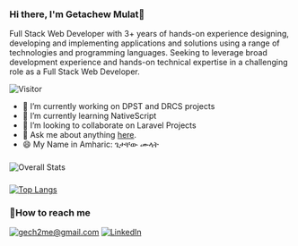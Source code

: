 ### Hi there, I'm Getachew Mulat👋 
Full Stack Web Developer with 3+ years of hands-on experience designing, developing and implementing applications and solutions using a range of technologies and programming languages. Seeking to leverage broad development experience and hands-on technical expertise in a challenging role as a Full Stack Web Developer.


![Visitor](https://visitor-badge.laobi.icu/badge?page_id=gech4me)

- 🔭 I’m currently working on DPST and DRCS projects
- 🌱 I’m currently learning NativeScript
- 👯 I’m looking to collaborate on Laravel Projects
- 💬 Ask me about anything [here](https://www.linkedin.com/in/gech2me/).
- 😄 My Name in Amharic: ጌታቸው ሙላት 

###
![Overall Stats](https://github-readme-stats.vercel.app/api?username=gech4me&count_private=true&show_icons=true&hide=contribs)

###
[![Top Langs](https://github-readme-stats.vercel.app/api/top-langs/?username=gech4me)](https://github.com/anuraghazra/github-readme-stats)


### 📧How to reach me
<a href="mailto:gech2me@gmail.com" target="_blank">![gech2me@gmail.com](https://img.shields.io/badge/Gmail-D14836?style=for-the-badge&logo=gmail&logoColor=white)</a>
<a href="https://www.linkedin.com/ln/gech2me" target="_blank">![LinkedIn](https://img.shields.io/badge/LinkedIn-0077B5?style=for-the-badge&logo=linkedin&logoColor=white)</a>


